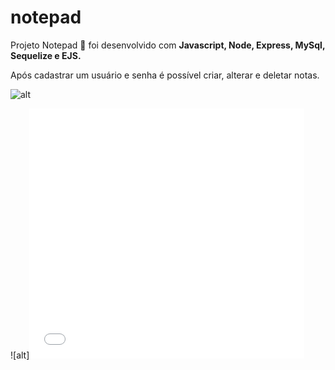 # notepad

Projeto Notepad 📓 foi desenvolvido com <strong>Javascript, Node, Express, MySql, Sequelize e EJS.</strong>

Após cadastrar um usuário e senha é possível criar, alterar e deletar notas.

![alt](https://j.gifs.com/99YBXP.gif=200px/100px)

![alt]<iframe src='//gifs.com/embed/99YBXP' frameborder='0' scrolling='no' width='440' height='400' style='-webkit-backface-visibility: hidden;-webkit-transform: scale(1);' ></iframe>
